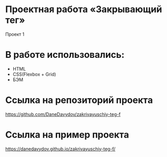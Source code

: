 # Проектная работа «Закрывающий тег»

Проект 1

# В работе использовались:
- HTML
- CSS(Flexbox + Grid)
- БЭМ

# Ссылка на репозиторий проекта
https://github.com/DaneDavydov/zakrivayuschiy-teg-f

# Ссылка на пример проекта
https://danedavydov.github.io/zakrivayuschiy-teg-f/